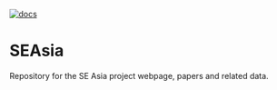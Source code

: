 <!-- badges: start --> 
[![docs](https://github.com/JGCRI/seasia/actions/workflows/docs.yaml/badge.svg?branch=main)](https://github.com/JGCRI/seasia/actions/workflows/docs.yaml)
<!-- badges: end -->

# SEAsia
Repository for the SE Asia project webpage, papers and related data.
